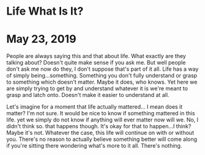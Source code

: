 # Life What Is It?
# May 23, 2019

People are always saying this and that about life. What exactly are they talking 
about? Doesn't quite make sense if you ask me. But well people don't ask me now 
do they, I don't suppose that's part of it all. Life has a way of simply 
being...something. Something you don't fully understand or grasp to something 
which doesn't matter. Maybe it does, who knows. Yet here we are simply trying to 
get by and understand whatever it is we're meant to grasp and latch onto. 
Doesn't make it easier to understand at all.

Let's imagine for a moment that life actually mattered... I mean does it matter? 
I'm not sure. It would be nice to know if something mattered in this life. yet 
we simply do not know if anything will ever matter now will we. No, I didn't 
think so. that happens though. It's okay for that to happen...I think? Maybe 
it's not. Whatever the case, this life will continue on with or without you. 
There's no reason to actually believe something better will come along if you're 
sitting there wondering what's more to it all. There's nothing.
